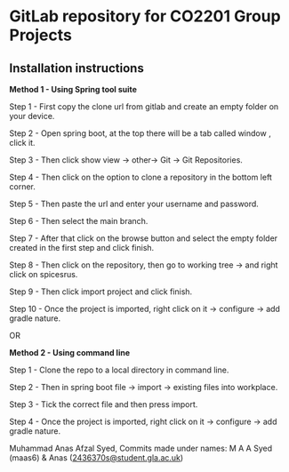 # GitLab repository for CO2201 Group Projects

## Installation instructions 

**Method 1 - Using Spring tool suite**

Step 1 - First copy the clone url from gitlab and create an empty folder on your device.

Step 2 - Open spring boot, at the top there will be a tab called window , click it. 

Step 3 - Then click show view -> other-> Git -> Git Repositories.

Step 4 - Then click on the option to clone a repository in the bottom left corner.

Step 5 - Then paste the url and enter your username and password.

Step 6 - Then select the main branch.

Step 7 - After that click on the browse button and select the empty folder created in the first step and click finish. 

Step 8 - Then click on the repository, then go to working tree -> and right click on spicesrus.

Step 9 - Then click import project and click finish.

Step 10 - Once the project is imported, right click on it -> configure -> add gradle nature.

OR

**Method 2 - Using command line**

Step 1 - Clone the repo to a local directory in command line.

Step 2 - Then in spring boot file -> import -> existing files into workplace.

Step 3 - Tick the correct file and then press import.

Step 4 - Once the project is imported, right click on it -> configure -> add gradle nature.



Muhammad Anas Afzal Syed, Commits made under names: M A A Syed (maas6) & Anas (2436370s@student.gla.ac.uk)
